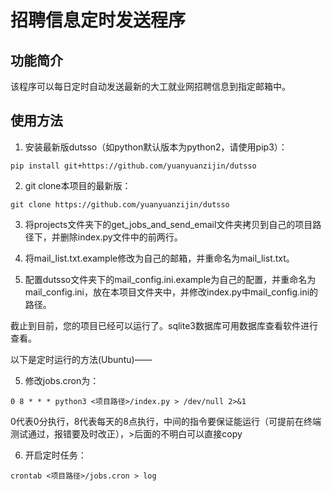 # 招聘信息定时发送程序

## 功能简介

该程序可以每日定时自动发送最新的大工就业网招聘信息到指定邮箱中。

## 使用方法

1. 安装最新版dutsso（如python默认版本为python2，请使用pip3）：

```
pip install git+https://github.com/yuanyuanzijin/dutsso
```

2. git clone本项目的最新版：

```
git clone https://github.com/yuanyuanzijin/dutsso
```

3. 将projects文件夹下的get_jobs_and_send_email文件夹拷贝到自己的项目路径下，并删除index.py文件中的前两行。

4. 将mail_list.txt.example修改为自己的邮箱，并重命名为mail_list.txt。

5. 配置dutsso文件夹下的mail_config.ini.example为自己的配置，并重命名为mail_config.ini，放在本项目文件夹中，并修改index.py中mail_config.ini的路径。

截止到目前，您的项目已经可以运行了。sqlite3数据库可用数据库查看软件进行查看。

以下是定时运行的方法(Ubuntu)——

5. 修改jobs.cron为：

```
0 8 * * * python3 <项目路径>/index.py > /dev/null 2>&1
```

0代表0分执行，8代表每天的8点执行，中间的指令要保证能运行（可提前在终端测试通过，报错要及时改正），>后面的不明白可以直接copy

6. 开启定时任务：

```
crontab <项目路径>/jobs.cron > log
```